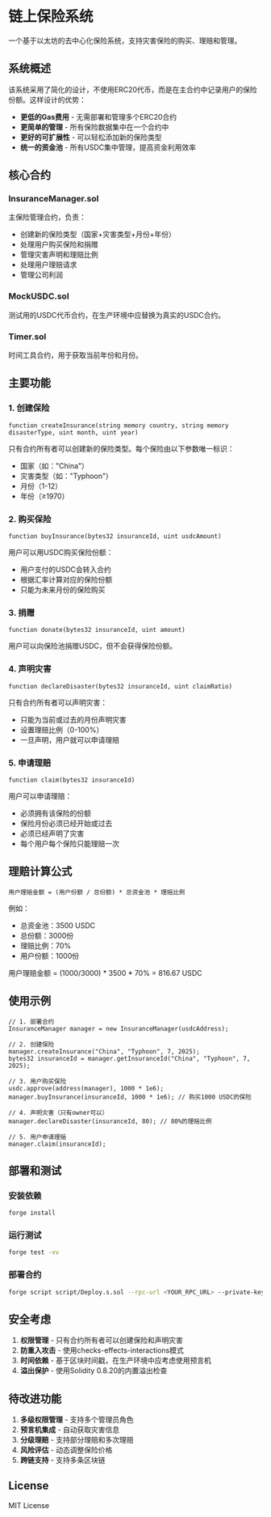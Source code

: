 # 链上保险系统

一个基于以太坊的去中心化保险系统，支持灾害保险的购买、理赔和管理。

## 系统概述

该系统采用了简化的设计，不使用ERC20代币，而是在主合约中记录用户的保险份额。这样设计的优势：

- **更低的Gas费用** - 无需部署和管理多个ERC20合约
- **更简单的管理** - 所有保险数据集中在一个合约中
- **更好的可扩展性** - 可以轻松添加新的保险类型
- **统一的资金池** - 所有USDC集中管理，提高资金利用效率

## 核心合约

### InsuranceManager.sol
主保险管理合约，负责：
- 创建新的保险类型（国家+灾害类型+月份+年份）
- 处理用户购买保险和捐赠
- 管理灾害声明和理赔比例
- 处理用户理赔请求
- 管理公司利润

### MockUSDC.sol
测试用的USDC代币合约，在生产环境中应替换为真实的USDC合约。

### Timer.sol
时间工具合约，用于获取当前年份和月份。

## 主要功能

### 1. 创建保险 
```solidity
function createInsurance(string memory country, string memory disasterType, uint month, uint year)
```
只有合约所有者可以创建新的保险类型。每个保险由以下参数唯一标识：
- 国家（如："China"）
- 灾害类型（如："Typhoon"）
- 月份（1-12）
- 年份（≥1970）

### 2. 购买保险
```solidity
function buyInsurance(bytes32 insuranceId, uint usdcAmount)
```
用户可以用USDC购买保险份额：
- 用户支付的USDC会转入合约
- 根据汇率计算对应的保险份额
- 只能为未来月份的保险购买

### 3. 捐赠
```solidity
function donate(bytes32 insuranceId, uint amount)
```
用户可以向保险池捐赠USDC，但不会获得保险份额。

### 4. 声明灾害
```solidity
function declareDisaster(bytes32 insuranceId, uint claimRatio)
```
只有合约所有者可以声明灾害：
- 只能为当前或过去的月份声明灾害
- 设置理赔比例（0-100%）
- 一旦声明，用户就可以申请理赔

### 5. 申请理赔
```solidity
function claim(bytes32 insuranceId)
```
用户可以申请理赔：
- 必须拥有该保险的份额
- 保险月份必须已经开始或过去
- 必须已经声明了灾害
- 每个用户每个保险只能理赔一次

## 理赔计算公式

```
用户理赔金额 = (用户份额 / 总份额) * 总资金池 * 理赔比例
```

例如：
- 总资金池：3500 USDC
- 总份额：3000份
- 理赔比例：70%
- 用户份额：1000份

用户理赔金额 = (1000/3000) * 3500 * 70% = 816.67 USDC

## 使用示例

```solidity
// 1. 部署合约
InsuranceManager manager = new InsuranceManager(usdcAddress);

// 2. 创建保险
manager.createInsurance("China", "Typhoon", 7, 2025);
bytes32 insuranceId = manager.getInsuranceId("China", "Typhoon", 7, 2025);

// 3. 用户购买保险
usdc.approve(address(manager), 1000 * 1e6);
manager.buyInsurance(insuranceId, 1000 * 1e6); // 购买1000 USDC的保险

// 4. 声明灾害（只有owner可以）
manager.declareDisaster(insuranceId, 80); // 80%的理赔比例

// 5. 用户申请理赔
manager.claim(insuranceId);
```

## 部署和测试

### 安装依赖
```bash
forge install
```

### 运行测试
```bash
forge test -vv
```

### 部署合约
```bash
forge script script/Deploy.s.sol --rpc-url <YOUR_RPC_URL> --private-key <YOUR_PRIVATE_KEY>
```

## 安全考虑

1. **权限管理** - 只有合约所有者可以创建保险和声明灾害
2. **防重入攻击** - 使用checks-effects-interactions模式
3. **时间依赖** - 基于区块时间戳，在生产环境中应考虑使用预言机
4. **溢出保护** - 使用Solidity 0.8.20的内置溢出检查

## 待改进功能

1. **多级权限管理** - 支持多个管理员角色
2. **预言机集成** - 自动获取灾害信息
3. **分级理赔** - 支持部分理赔和多次理赔
4. **风险评估** - 动态调整保险价格
5. **跨链支持** - 支持多条区块链

## License

MIT License

